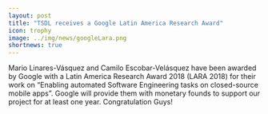 ```yaml
---
layout: post
title: "TSDL receives a Google Latin America Research Award"
icon: trophy
image: ../img/news/googleLara.png
shortnews: true
---
```


Mario Linares-Vásquez and Camilo Escobar-Velásquez have been awarded by Google with a Latin America Research Award 2018 (LARA 2018) for their work on “Enabling automated Software Engineering tasks on closed-source mobile apps”. Google will provide them with monetary founds to support our project for at least one year. Congratulation Guys!